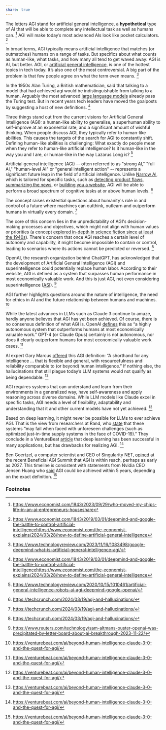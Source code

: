 ```yaml
---
share: true
---
```


The letters AGI stand for artificial general intelligence, a **hypothetical** type of AI that will be able to complete any intellectual task as well as humans can. [^7] AGI will make today’s most advanced AIs look like pocket calculators. [^8]

In broad terms, AGI typically means artificial intelligence that matches (or outmatches) humans on a range of tasks. But specifics about what counts as human-like, what tasks, and how many all tend to get waved away: AGI is AI, but better. AGI, or [artificial general intelligence](https://www.technologyreview.com/2020/10/15/1010461/artificial-general-intelligence-robots-ai-agi-deepmind-google-openai/), is one of the hottest topics in tech today. It’s also one of the most controversial. A big part of the problem is that few people agree on what the term even means. [^3]

In the 1950s Alan Turing, a British mathematician, said that talking to a model that had achieved agi would be indistinguishable from talking to a human. Arguably the most advanced [large language models](https://www.economist.com/interactive/science-and-technology/2023/04/22/large-creative-ai-models-will-transform-how-we-live-and-work) already pass the Turing test. But in recent years tech leaders have moved the goalposts by suggesting a host of new definitions. [^8]

Three things stand out from the current visions for Artificial General Intelligence (AGI): a human-like ability to generalise, a superhuman ability to self-improve at an exponential rate, and a significant amount of wishful thinking. When people discuss AGI, they typically refer to human-like abilities. This causes the targets of the search for AGI to constantly shift. Defining human-like abilities is challenging: What exactly do people mean when they refer to human-like artificial intelligence? Is it human-like in the way you and I are, or human-like in the way Lazarus Long is? [^5] 

Artificial general intelligence (AGI) -- often referred to as "strong AI," "full AI," "human-level AI" or "general intelligent action" -- represents a significant future leap in the field of artificial intelligence. Unlike [Narrow AI](../Narrow%20AI.md), which is tailored for specific tasks, such as [detecting product flaws](https://techcrunch.com/2024/03/12/axion-rays-ai-attempts-to-detect-product-flaws-to-prevent-recalls/), [summarizing the news](https://techcrunch.com/2024/02/29/former-twitter-engineers-are-building-particle-an-ai-powered-news-reader/), or [building you a website](https://techcrunch.com/2024/02/22/10web-armenia/), AGI will be able to perform a broad spectrum of cognitive tasks at or above human levels. [^1]

The concept raises existential questions about humanity's role in and control of a future where machines can outthink, outlearn and outperform humans in virtually every domain. [^1]

The core of this concern lies in the unpredictability of AGI's decision-making processes and objectives, which might not align with human values or priorities (a concept [explored in-depth in science fiction since at least the 1940s](https://en.wikipedia.org/wiki/Three_Laws_of_Robotics)). There's concern that once AGI reaches a certain level of autonomy and capability, it might become impossible to contain or control, leading to scenarios where its actions cannot be predicted or reversed. [^1]

OpenAI, the research organization behind ChatGPT, has acknowledged that the development of Artificial General Intelligence (AGI) and superintelligence could potentially replace human labor. According to their website, AGI is defined as a system that surpasses human performance in most economically valuable work. And this is just AGI, not even considering superintelligence ([ASI](../ASI%20(Artificial%20Superintelligence).md)). [^2]

AGI further highlights questions around the nature of intelligence, the need for ethics in AI and the future relationship between humans and machines. [^6]

While the latest advances in LLMs such as Claude 3 continue to amaze, hardly anyone believes that AGI has yet been achieved. Of course, there is no consensus definition of what AGI is. OpenAI [defines](https://openai.com/our-structure) this as “a highly autonomous system that outperforms humans at most economically valuable work.” GPT-4 (or Claude Opus) certainly is not autonomous, nor does it clearly outperform humans for most economically valuable work cases. [^6]

AI expert Gary Marcus [offered](https://garymarcus.substack.com/p/dear-elon-musk-here-are-five-things) this AGI definition: “A shorthand for any intelligence … that is flexible and general, with resourcefulness and reliability comparable to (or beyond) human intelligence.” If nothing else, the hallucinations that still plague today’s LLM systems would not qualify as being dependable. [^6]

AGI requires systems that can understand and learn from their environments in a generalized way, have self-awareness and apply reasoning across diverse domains. While LLM models like Claude excel in specific tasks, AGI needs a level of flexibility, adaptability and understanding that it and other current models have not yet achieved. [^6]

Based on deep learning, it might never be possible for LLMs to ever achieve AGI. That is the view from researchers at Rand, who [state](https://www.rand.org/pubs/commentary/2024/02/why-artificial-general-intelligence-lies-beyond-deep.html) that these systems “may fail when faced with unforeseen challenges (such as optimized just-in-time supply systems in the face of COVID-19).” They conclude in a VentureBeat [article](https://venturebeat.com/ai/why-artificial-general-intelligence-lies-beyond-deep-learning/) that deep learning has been successful in many applications, but has drawbacks for realizing AGI. [^6]

Ben Goertzel, a computer scientist and CEO of Singularity NET, [opined](https://www.livescience.com/technology/artificial-intelligence/ai-agi-singularity-in-2027-artificial-super-intelligence-sooner-than-we-think-ben-goertzel) at the recent Beneficial AGI Summit that AGI is within reach, perhaps as early as 2027. This timeline is consistent with statements from Nvidia CEO Jensen Huang who [said](https://www.thestreet.com/technology/nvidia-ceo-jensen-huang-artificial-general-intelligence) AGI could be achieved within 5 years, depending on the exact definition. [^6]

### Footnotes

[^1]: https://techcrunch.com/2024/03/19/agi-and-hallucinations/
[^2]: https://www.reuters.com/technology/sam-altmans-ouster-openai-was-precipitated-by-letter-board-about-ai-breakthrough-2023-11-22/
[^3]: https://www.technologyreview.com/2023/11/16/1083498/google-deepmind-what-is-artificial-general-intelligence-agi/
[^5]: https://www.technologyreview.com/2020/10/15/1010461/artificial-general-intelligence-robots-ai-agi-deepmind-google-openai/
[^6]: https://venturebeat.com/ai/beyond-human-intelligence-claude-3-0-and-the-quest-for-agi/
[^7]: https://www.economist.com/1843/2023/09/29/who-moved-my-chips-life-in-an-ai-entrepreneurs-houseshare
[^8]: https://www.economist.com/1843/2019/03/01/deepmind-and-google-the-battle-to-control-artificial-intelligencehttps://www.economist.com/the-economist-explains/2024/03/28/how-to-define-artificial-general-intelligence